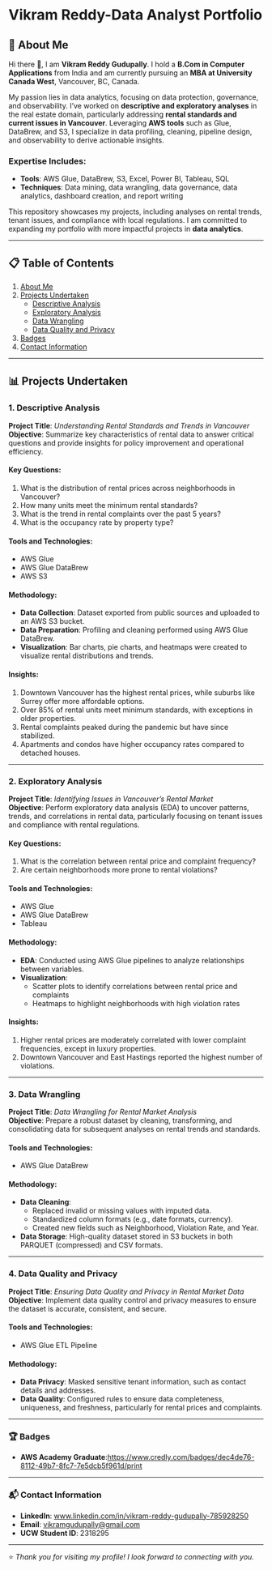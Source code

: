 # Vikram Reddy-Data Analyst Portfolio

## 🚀 About Me
Hi there 👋, I am **Vikram Reddy Gudupally**. I hold a **B.Com in Computer Applications** from India and am currently pursuing an **MBA at University Canada West**, Vancouver, BC, Canada.  

My passion lies in data analytics, focusing on data protection, governance, and observability. I’ve worked on **descriptive and exploratory analyses** in the real estate domain, particularly addressing **rental standards and current issues in Vancouver**. Leveraging **AWS tools** such as Glue, DataBrew, and S3, I specialize in data profiling, cleaning, pipeline design, and observability to derive actionable insights.  

### Expertise Includes:
- **Tools**: AWS Glue, DataBrew, S3, Excel, Power BI, Tableau, SQL  
- **Techniques**: Data mining, data wrangling, data governance, data analytics, dashboard creation, and report writing  

This repository showcases my projects, including analyses on rental trends, tenant issues, and compliance with local regulations. I am committed to expanding my portfolio with more impactful projects in **data analytics**.

---

## 📋 Table of Contents
1. [About Me](#about-me)  
2. [Projects Undertaken](#projects-undertaken)  
    - [Descriptive Analysis](#1-descriptive-analysis)  
    - [Exploratory Analysis](#2-exploratory-analysis)  
    - [Data Wrangling](#3-data-wrangling)  
    - [Data Quality and Privacy](#4-data-quality-and-privacy)  
3. [Badges](#badges)  
4. [Contact Information](#contact-information)  

---

## 📊 Projects Undertaken

### 1. Descriptive Analysis
**Project Title**: *Understanding Rental Standards and Trends in Vancouver*  
**Objective**: Summarize key characteristics of rental data to answer critical questions and provide insights for policy improvement and operational efficiency.  

#### Key Questions:
1. What is the distribution of rental prices across neighborhoods in Vancouver?  
2. How many units meet the minimum rental standards?  
3. What is the trend in rental complaints over the past 5 years?  
4. What is the occupancy rate by property type?  

#### Tools and Technologies:
- AWS Glue  
- AWS Glue DataBrew  
- AWS S3  

#### Methodology:
- **Data Collection**: Dataset exported from public sources and uploaded to an AWS S3 bucket.  
- **Data Preparation**: Profiling and cleaning performed using AWS Glue DataBrew.  
- **Visualization**: Bar charts, pie charts, and heatmaps were created to visualize rental distributions and trends.  

#### Insights:
1. Downtown Vancouver has the highest rental prices, while suburbs like Surrey offer more affordable options.  
2. Over 85% of rental units meet minimum standards, with exceptions in older properties.  
3. Rental complaints peaked during the pandemic but have since stabilized.  
4. Apartments and condos have higher occupancy rates compared to detached houses.  

---

### 2. Exploratory Analysis
**Project Title**: *Identifying Issues in Vancouver’s Rental Market*  
**Objective**: Perform exploratory data analysis (EDA) to uncover patterns, trends, and correlations in rental data, particularly focusing on tenant issues and compliance with rental regulations.  

#### Key Questions:
1. What is the correlation between rental price and complaint frequency?  
2. Are certain neighborhoods more prone to rental violations?  

#### Tools and Technologies:
- AWS Glue  
- AWS Glue DataBrew  
- Tableau  

#### Methodology:
- **EDA**: Conducted using AWS Glue pipelines to analyze relationships between variables.  
- **Visualization**:  
  - Scatter plots to identify correlations between rental price and complaints  
  - Heatmaps to highlight neighborhoods with high violation rates  

#### Insights:
1. Higher rental prices are moderately correlated with lower complaint frequencies, except in luxury properties.  
2. Downtown Vancouver and East Hastings reported the highest number of violations.  

---

### 3. Data Wrangling
**Project Title**: *Data Wrangling for Rental Market Analysis*  
**Objective**: Prepare a robust dataset by cleaning, transforming, and consolidating data for subsequent analyses on rental trends and standards.  

#### Tools and Technologies:
- AWS Glue DataBrew  

#### Methodology:
- **Data Cleaning**:  
  - Replaced invalid or missing values with imputed data.  
  - Standardized column formats (e.g., date formats, currency).  
  - Created new fields such as Neighborhood, Violation Rate, and Year.  
- **Data Storage**: High-quality dataset stored in S3 buckets in both PARQUET (compressed) and CSV formats.  

---

### 4. Data Quality and Privacy
**Project Title**: *Ensuring Data Quality and Privacy in Rental Market Data*  
**Objective**: Implement data quality control and privacy measures to ensure the dataset is accurate, consistent, and secure.  

#### Tools and Technologies:
- AWS Glue ETL Pipeline  

#### Methodology:
- **Data Privacy**: Masked sensitive tenant information, such as contact details and addresses.  
- **Data Quality**: Configured rules to ensure data completeness, uniqueness, and freshness, particularly for rental prices and complaints.  

---

### 🏆 Badges
- **AWS Academy Graduate**:https://www.credly.com/badges/dec4de76-8112-49b7-8fc7-7e5dcb5f961d/print   

---

### 📬 Contact Information
- **LinkedIn**: www.linkedin.com/in/vikram-reddy-gudupally-785928250   
- **Email**: vikramgudupally@gmail.com
- **UCW Student ID**: 2318295 

---

⭐️ *Thank you for visiting my profile! I look forward to connecting with you.*  
